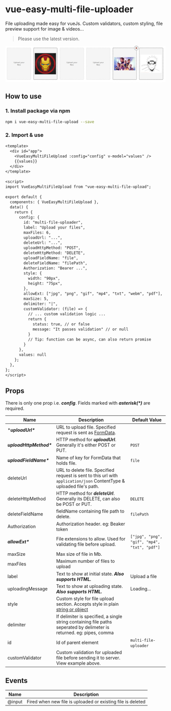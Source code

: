 # vue-easy-multi-file-uploader

File uploading made easy for vueJs. Custom validators, custom styling, file preview support for image & videos...

> Please use the latest version.

![Snapshot!](https://raw.githubusercontent.com/the-value-crew/vue-easy-multi-file-uploader/master/docs/assets/img/snapshot.fd19a490.png)

## How to use

### 1. Install package via npm
```bash 
npm i vue-easy-multi-file-upload --save
```

### 2. Import & use

```vue
<template>
  <div id="app">
    <VueEasyMultiFileUpload :config="config" v-model="values" />
    {{values}}
  </div>
</template>

<script>
import VueEasyMultiFileUpload from "vue-easy-multi-file-upload";

export default {
  components: { VueEasyMultiFileUpload },
  data() {
    return {
      config: {
        id: "multi-file-uploader",
        label: "Upload your files",
        maxFiles: 6,
        uploadUrl: "...",
        deleteUrl: "...",
        uploadHttpMethod: "POST",
        deleteHttpMethod: "DELETE",
        uploadFieldName: "file",
        deleteFieldName: "filePath",
        Authorization: "Bearer ...",
        style: {
          width: "90px",
          height: "75px",
        },
        allowExt: ["jpg", "png", "gif", "mp4", "txt", "webm", "pdf"],
        maxSize: 5,
        delimiter: "|",
        customValidator: (file) => {
          // ... custom validation logic ...
          return {
            status: true, // or false
            message: "It passes validation" // or null
          }
          // Tip: function can be async, can also return promise
        }
      },
      values: null
    };
  },
};
</script>
```

## Props

There is only one prop i.e. ***config***. Fields marked with ***asterisk(\*)*** are required.

| Name               | Description                                                                                                                                                                                                                                                                                 | Default Value                                    |
| ------------------ | ------------------------------------------------------------------------------------------------------------------------------------------------------------------------------------------------------------------------------------------------------------------------------------------- | ------------------------------------------------ |
| ****uploadUrl\****        | URL to upload file. Specified request is sent as [FormData](https://developer.mozilla.org/en-US/docs/Web/API/FormData).                                                                                                    |                                                  |
| ***uploadHttpMethod\**** | HTTP method for ***uploadUrl***. Generally it's either POST or PUT.                                                                                                                                                                                                                    | `POST`                                         |
| ***uploadFieldName\****  | Name of key for FormData that holds file.                                                                                                                                                                                                                                                   | `file`                                         |
| deleteUrl          | URL to delete file. Specified request is sent to this url with `application/json` ContentType & uploaded file's path.                                                                                                                                                                     |                                                  |
| deleteHttpMethod   | HTTP method for ***deleteUrl***. Generally its DELETE, can also be POST or PUT.                                                                                                                                                                                                       | `DELETE`                                       |
| deleteFieldName    | fieldName containing file path to delete.              | `filePath`                                                                                                                                                                                                                                     |                                                  |
| Authorization      | Authorization header. eg: Beaker token                                                                                                                                                                                                                                                      |                                                  |
| ***allowExt\****         | File extensions to allow. Used for validating file before upload.                                                                                                                                                                                                                           | `["jpg", "png", "gif", "mp4", "txt", "pdf"]` |
| maxSize            | Max size of file in Mb.                                                                                                                                                                                                                                                                     |                                                  |
| maxFiles           | Maximum number of files to upload                                                                                                                                                                                                                                                           |                                                  |
| label              | Text to show at initial state. ***Also supports HTML.***                                                                                                                                                                                                                                          | Upload a file                                    |
| uploadingMessage   | Text to show at uploading state. ***Also supports HTML.***                                                                                                                                                                                                                                         | Loading...                                     |
| style              | Custom style for file upload section. Accepts style in plain [string or object](https://vuejs.org/v2/guide/class-and-style.html#Object-Syntax-1) |                                                  |
| delimiter          | If delimiter is specified, a single string containing file paths seperated by delimeter is returned. eg: pipes, comma                                                                                                                                                                       |                                                  |
| id                 | Id of parent element                                                                                                                                                                                                                                                                        | `multi-file-uploader`                          |
| customValidator | Custom validation for uploaded file before sending it to server. View example above. | 
## Events

| Name   | Description                                                 | 
| ------ | ----------------------------------------------------------- | 
| @input | Fired when new file is uploaded or existing file is deleted |